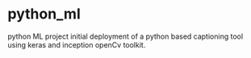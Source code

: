 # python_ml
python ML project
initial deployment of a python based captioning tool using keras and inception openCv toolkit.
